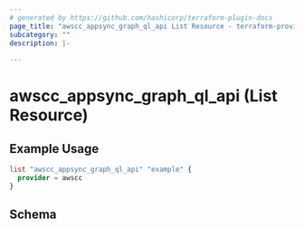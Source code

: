 ```yaml
---
# generated by https://github.com/hashicorp/terraform-plugin-docs
page_title: "awscc_appsync_graph_ql_api List Resource - terraform-provider-awscc"
subcategory: ""
description: |-
  
---
```


# awscc_appsync_graph_ql_api (List Resource)



## Example Usage

```terraform
list "awscc_appsync_graph_ql_api" "example" {
  provider = awscc
}
```

<!-- schema generated by tfplugindocs -->
## Schema
